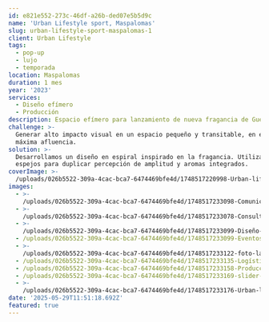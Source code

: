 ```yaml
---
id: e821e552-273c-46df-a26b-ded07e5b5d9c
name: 'Urban Lifestyle sport, Maspalomas'
slug: urban-lifestyle-sport-maspalomas-1
client: Urban Lifestyle
tags:
  - pop-up
  - lujo
  - temporada
location: Maspalomas
duration: 1 mes
year: '2023'
services:
  - Diseño efímero
  - Producción
description: Espacio efímero para lanzamiento de nueva fragancia de Guerlain.
challenge: >-
  Generar alto impacto visual en un espacio pequeño y transitable, en época de
  máxima afluencia.
solution: >-
  Desarrollamos un diseño en espiral inspirado en la fragancia. Utilizamos
  espejos para duplicar percepción de amplitud y aromas integrados.
coverImage: >-
  /uploads/026b5522-309a-4cac-bca7-6474469bfe4d/1748517220998-Urban-lifestyle.webp
images:
  - >-
    /uploads/026b5522-309a-4cac-bca7-6474469bfe4d/1748517233098-Comunicación.webp
  - >-
    /uploads/026b5522-309a-4cac-bca7-6474469bfe4d/1748517233078-Consultoría-.webp
  - >-
    /uploads/026b5522-309a-4cac-bca7-6474469bfe4d/1748517233099-Diseño-interiores.webp
  - /uploads/026b5522-309a-4cac-bca7-6474469bfe4d/1748517233099-Eventos.webp
  - >-
    /uploads/026b5522-309a-4cac-bca7-6474469bfe4d/1748517233122-foto-landing.webp
  - /uploads/026b5522-309a-4cac-bca7-6474469bfe4d/1748517233135-Logística.jpg
  - /uploads/026b5522-309a-4cac-bca7-6474469bfe4d/1748517233158-Producción.webp
  - /uploads/026b5522-309a-4cac-bca7-6474469bfe4d/1748517233169-slider-3.webp
  - >-
    /uploads/026b5522-309a-4cac-bca7-6474469bfe4d/1748517233176-Urban-lifestyle.webp
date: '2025-05-29T11:51:18.692Z'
featured: true
---
```


